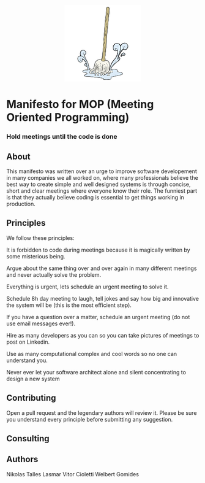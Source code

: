 <p align="center">
    <a href="#fluentscheduler">
        <img alt="logo" src="https://github.com/VitorCioletti/MOP/blob/master/icon.png?raw=true">
    </a>
</p>

# Manifesto for MOP (Meeting Oriented Programming)

### Hold meetings until the code is done

## About

This manifesto was written over an urge to improve software developement in many companies we all worked on, where many professionals believe the best way to create simple and well designed systems is through concise, short and clear meetings where everyone know their role. The funniest part is that they actually believe coding is essential to get things working in production.

## Principles

We follow these principles:

It is forbidden to code during meetings because 
it is magically written by some misterious being.

Argue about the same thing over and over again in many 
different meetings and never actually solve the problem.

Everything is urgent, lets schedule 
an urgent meeting to solve it.

Schedule 8h day meeting to laugh, tell jokes and say 
how big and innovative the system will be (this is the most efficient step).

If you have a question over a matter, schedule 
an urgent meeting (do not use email messages ever!).

Hire as many developers as you can so you 
can take pictures of meetings to post on Linkedin.

Use as many computational complex 
and cool words so no one can understand you.

Never ever let your software architect 
alone and silent concentrating to design a new system

## Contributing

Open a pull request and the legendary authors will review it. Please be sure you understand every principle before submitting any suggestion.


## Consulting

## Authors

Nikolas
Talles Lasmar
Vitor Cioletti
Welbert Gomides
